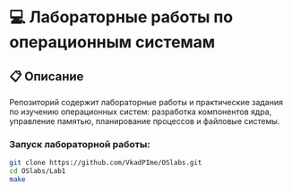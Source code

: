 # 💻 Лабораторные работы по операционным системам

## 📋 Описание

Репозиторий содержит лабораторные работы и практические задания по изучению операционных систем: разработка компонентов ядра, управление памятью, планирование процессов и файловые системы.

### Запуск лабораторной работы:

```bash
git clone https://github.com/VkadPIme/OSlabs.git
cd OSlabs/Lab1
make
```